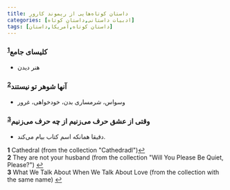 ```yaml
---
title: داستان‌ کوتاه‌هایی از ریموند کارور
categories: [ادبیات داستانی,داستان کوتاه]
tags: [داستان کوتاه,آمریکا,داستان]
---
```


### کلیسای جامع<sup id="a1">[1](#f1)</sup>
- هنر دیدن

### آنها شوهر تو نیستند<sup id="a2">[2](#f2)</sup>
- وسواس، شرمساری بدن، خودخواهی، غرور


### وقتی از عشق حرف می‌زنیم از چه حرف می‌زنیم<sup id="a3">[3](#f3)</sup>
- دقیقا همانکه اسم کتاب بیام می‌کند. 


<b id="f1">1</b> Cathedral (from the collection "Cathedradl")[↩](#a1)
<br><b id="f2">2</b> They are not your husband (from the collection "Will You Please Be Quiet, Please?") [↩](#a2)
<br><b id="f3">3</b> What We Talk About When We Talk About Love (from the collection with the same name) [↩](#a3)
